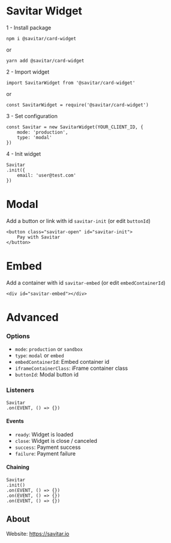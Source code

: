 # Savitar Widget

1 - Install package 

`npm i @savitar/card-widget` 

or 

`yarn add @savitar/card-widget`

2 - Import widget

`import SavitarWidget from '@savitar/card-widget' `

or

`const SavitarWidget = require('@savitar/card-widget')`

3 - Set configuration

    const Savitar = new SavitarWidget(YOUR_CLIENT_ID, {
        mode: 'production', 
        type: 'modal'
    })

4 - Init widget

    Savitar
    .init({
        email: 'user@test.com'
    })

# Modal
Add a button or link with id `savitar-init` (or edit `buttonId`)

    <button class="savitar-open" id="savitar-init">
        Pay with Savitar
    </button>

# Embed
Add a container with id `savitar-embed` (or edit `embedContainerId`)

    <div id="savitar-embed"></div>


# Advanced

### Options
- `mode`: `production` or `sandbox`    
- `type`: `modal` or `embed`    
- `embedContainerId`: Embed container id
- `iframeContainerClass`: iFrame container class
- `buttonId`: Modal button id

### Listeners

    Savitar
    .on(EVENT, () => {})

#### Events
- `ready`: Widget is loaded
- `close`: Widget is close / canceled
- `success`: Payment success
- `failure`: Payment failure

#### Chaining
    Savitar
    .init()
    .on(EVENT, () => {})
    .on(EVENT, () => {})
    .on(EVENT, () => {})

## About
Website: https://savitar.io